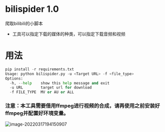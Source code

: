 # bilispider 1.0

爬取bilibili的小脚本

- 工具可以指定下载的媒体的种类，可以指定下载音频和视频

# 用法

```python
pip install -r requirements.txt
Usage: python bilispider.py -u <Target URL> -f <file_type>
Options:
  -h, --help    show this help message and exit
  -u URL        target url for download
  -f FILE_TYPE  MV or AU or ALL
```



### 注意：本工具需要借用ffmpeg进行视频的合成，请再使用之前安装好ffmpeg并配置好环境变量。

![image-20220317194150907](https://gitee.com/snikers/picgos/raw/master/202203171941909.png)
